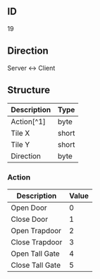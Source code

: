 ## ID
19

## Direction
Server <-> Client

## Structure
| Description | Type  |
|-------------|-------|
| Action[^1]  | byte  |
| Tile X      | short |
| Tile Y      | short |
| Direction   | byte  |

### Action
| Description     | Value |
|-----------------|-------|
| Open Door       | 0     |
| Close Door      | 1     |
| Open Trapdoor   | 2     |
| Close Trapdoor  | 3     |
| Open Tall Gate  | 4     |
| Close Tall Gate | 5     |